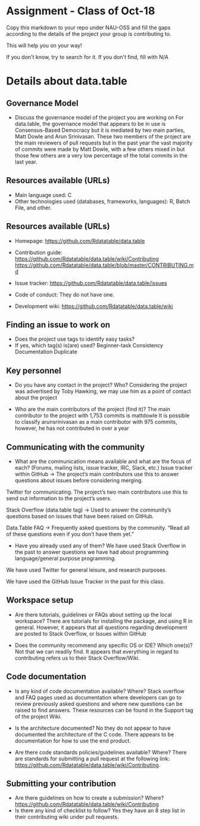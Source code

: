 # Assignment - Class of Oct-18

Copy this markdown to your repo under NAU-OSS and fill the gaps according to the details of the project your group is contributing to.

This will help you on your way!

If you don't know, try to search for it. If you don't find, fill with N/A

# Details about data.table

## Governance Model

  * Discuss the governance model of the project you are working on
For data.table, the governance model that appears to be in use is Consensus-Based Democracy but it is mediated by two main parties, Matt Dowle and Arun Srinivasan. These two members of the project are the main reviewers of pull requests but in the past year the vast majority of commits were made by Matt Dowle, with a few others mixed in but those few others are a very low percentage of the total commits in the last year.



## Resources available (URLs)

  * Main language used: C
  * Other technologies used (databases, frameworks, languages): R, Batch File, and other.

## Resources available (URLs)

  * Homepage: https://github.com/Rdatatable/data.table 

  * Contribution guide:
https://github.com/Rdatatable/data.table/wiki/Contributing https://github.com/Rdatatable/data.table/blob/master/CONTRIBUTING.md 

  * Issue tracker: https://github.com/Rdatatable/data.table/issues 

  * Code of conduct: They do not have one.

  * Development wiki: https://github.com/Rdatatable/data.table/wiki 

## Finding an issue to work on
  
  * Does the project use tags to identify easy tasks?
  * If yes, which tag(s) is(are) used?
Beginner-task 
Consistency 
Documentation 
Duplicate 

  
## Key personnel

  * Do you have any contact in the project? Who?
Considering the project was advertised by Toby Hawking, we may use him as a point of contact about the project 

  * Who are the main contributors of the project (find it)?
The main contributor to the project with 1,753 commits is mattdowle 
It is possible to classify arunsrinivasan as a main contributor with 975 commits, however, he has not contributed in over a year 
  
## Communicating with the community
  
  * What are the communication means available and what are the focus of each? (Forums, mailing lists, issue tracker, IRC, Slack, etc.)
Issue tracker within GitHub → The project’s main contributors use this to answer questions about issues before considering merging. 

Twitter for communicating. The project’s two main contributors use this to send out information to the project’s users. 

Stack Overflow (data.table tag) → Used to answer the community’s questions based on issues that have been raised on GitHub. 

Data.Table FAQ → Frequently asked questions by the community. “Read all of these questions even if you don’t have them yet.” 

  * Have you already used any of them?
We have used Stack Overflow in the past to answer questions we have had about programming language/general purpose programming. 

We have used Twitter for general leisure, and research purposes.  
 
We have used the GitHub Issue Tracker in the past for this class. 

## Workspace setup

  * Are there tutorials, guidelines or FAQs about setting up the local workspace?
There are tutorials for installing the package, and using R in general. However, it appears that all questions regarding development are posted to Stack Overflow, or Issues within GitHub 

  * Does the community recommend any specific OS or IDE? Which one(s)?
Not that we can readily find. It appears that everything in regard to contributing refers us to their Stack Overflow/Wiki. 

## Code documentation
  
   * Is any kind of code documentation available? Where?
Stack overflow and FAQ pages used as documentation where developers can go to review previously asked questions and where new questions can be raised to find answers. These resources can be found in the Support tag of the project Wiki.
    
   * Is the architecture documented? 
No they do not appear to have documented the architecture of the C code. There appears to be documentation for how to use the end product. 

   * Are there code standards policies/guidelines available? Where? 
There are standards for submitting a pull request at the following link: https://github.com/Rdatatable/data.table/wiki/Contributing. 
    
## Submitting your contribution

  * Are there guidelines on how to create a submission? Where? https://github.com/Rdatatable/data.table/wiki/Contributing
  * Is there any kind of checklist to follow? 
Yes they have an 8 step list in their contributing wiki under pull requests.

